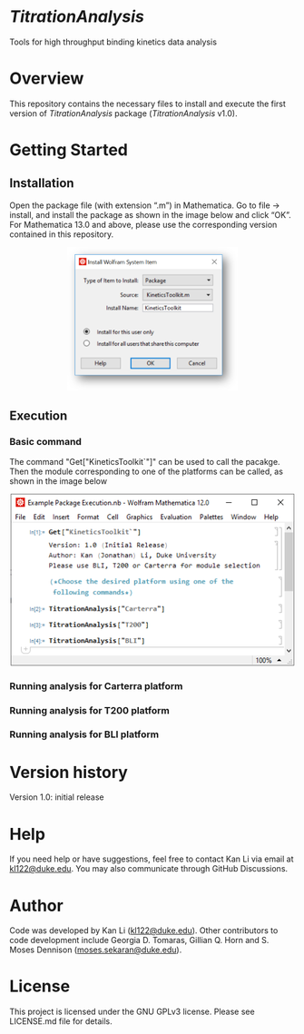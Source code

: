 # <em>TitrationAnalysis</em>
Tools for high throughput binding kinetics data analysis
# Overview
This repository contains the necessary files to install and execute the first version of <em>TitrationAnalysis</em> package (<em>TitrationAnalysis</em> v1.0).
# Getting Started
## Installation
Open the package file (with extension “.m”) in Mathematica. Go to file → install, and install the package as shown in the image below and click “OK”. For Mathematica 13.0 and above, please use the corresponding version contained in this repository.

<p align="center">
<img src="Graphics for README/Installation illustration 2023May.png" width="300"/>
</p>

## Execution
### Basic command
The command "Get["KineticsToolkit`"]" can be used to call the pacakge. Then the module corresponding to one of the platforms can be called, as shown in the image below

<p align="center">
<img src="Graphics for README/Package Calling 2023May.PNG" width="500"/>
</p>

### Running analysis for Carterra platform
### Running analysis for T200 platform
### Running analysis for BLI platform
# Version history
Version 1.0: initial release
# Help
If you need help or have suggestions, feel free to contact Kan Li via email at kl122@duke.edu. You may also communicate through GitHub Discussions.
# Author
Code was developed by Kan Li (kl122@duke.edu).
Other contributors to code development include Georgia D. Tomaras, Gillian Q. Horn and S. Moses Dennison (moses.sekaran@duke.edu).
# License
This project is licensed under the GNU GPLv3 license. Please see LICENSE.md file for details.
